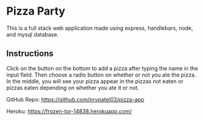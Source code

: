 # Pizza Party
This is a full stack web application made using express, handlebars, node,
and mysql database.

## Instructions
Click on the button on the bottom to add a pizza after typing the name in the input
field. Then choose a radio button on whether or not you ate the pizza. In the middle,
you will see your pizza appear in the pizzas not eaten or pizzas eaten depending on
whether you ate it or not.

GitHub Repo: https://github.com/nrvpatel03/pizza-app

Heroku: https://frozen-tor-14838.herokuapp.com/
